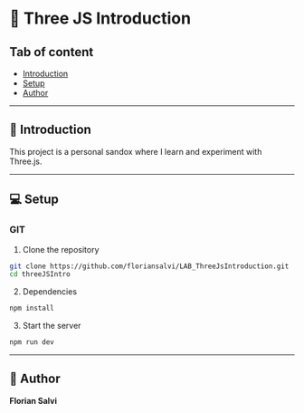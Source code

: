 # 🎨 Three JS Introduction

## Tab of content
- [Introduction](#-introduction)
- [Setup](#-setup)
- [Author](#-author)

---

## 🏁 Introduction
This project is a personal sandox where I learn and experiment with Three.js.

---

## 💻 Setup

### GIT

1. Clone the repository

```bash
git clone https://github.com/floriansalvi/LAB_ThreeJsIntroduction.git
cd threeJSIntro
```

2. Dependencies

```bash
npm install
```

3. Start the server

```bash
npm run dev
```
---

## 👥 Author

**Florian Salvi**  